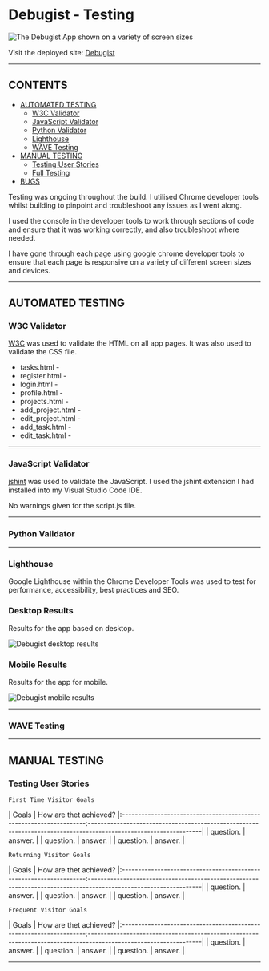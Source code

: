# Debugist -  Testing

![The Debugist App shown on a variety of screen sizes](documentation/images/mockupLayout.png)

Visit the deployed site: [Debugist](https://debugist-project.herokuapp.com/)

- - -

## CONTENTS

* [AUTOMATED TESTING](#AUTOMATED-TESTING)
    * [W3C Validator](#W3C-Validator)
    * [JavaScript Validator](#JavaScript-Validator)
    * [Python Validator](#Python-Validator)
    * [Lighthouse](#Lighthouse)
    * [WAVE Testing](#WAVE-Testing)
* [MANUAL TESTING](#MANUAL-TESTING)
    * [Testing User Stories](#Testing-User-Stories)
    * [Full Testing](#Full-Testing)
* [BUGS](#Bugs) 

Testing was ongoing throughout the build. I utilised Chrome developer tools whilst building to pinpoint and troubleshoot any issues as I went along.

I used the console in the developer tools to work through sections of code and ensure that it was working correctly, and also troubleshoot where needed.

I have gone through each page using google chrome developer tools to ensure that each page is responsive on a variety of different screen sizes and devices.

---

## AUTOMATED TESTING

### W3C Validator

[W3C](https://validator.w3.org/) was used to validate the HTML on all app pages. It was also used to validate the CSS file.

* tasks.html - 
* register.html -
* login.html -
* profile.html -
* projects.html - 
* add_project.html - 
* edit_project.html -
* add_task.html - 
* edit_task.html -  

---

### JavaScript Validator

[jshint](https://jshint.com/) was used to validate the JavaScript.
I used the jshint extension I had installed into my Visual Studio Code IDE. 

No warnings given for the script.js file.

---

### Python Validator 




---

### Lighthouse

Google Lighthouse within the Chrome Developer Tools was used to test for performance, accessibility, best practices and SEO.

### Desktop Results

Results for the app based on desktop.

![Debugist desktop results](documentation/images/.png)

### Mobile Results

Results for the app for mobile. 

![Debugist mobile results](documentation/images/.png)

---

### WAVE Testing 





---

## MANUAL TESTING

### Testing User Stories

`First Time Visitor Goals`

| Goals                                                              | How are thet achieved?
|:-------------------------------------------------------------------:-----------------------------------------------------------------------------------------------------------------|
| question. | answer. |
| question.      | answer.                                                    |
| question.             | answer.                                 |

`Returning Visitor Goals`

| Goals                                                              | How are thet achieved?
|:-------------------------------------------------------------------:-----------------------------------------------------------------------------------------------------------------|
| question. | answer. |
| question.      | answer.                                                    |
| question.             | answer.                                 |

`Frequent Visitor Goals`

| Goals                                                              | How are thet achieved?
|:-------------------------------------------------------------------:-----------------------------------------------------------------------------------------------------------------|
| question. | answer. |
| question.      | answer.                                                    |
| question.             | answer.                                 |

---
